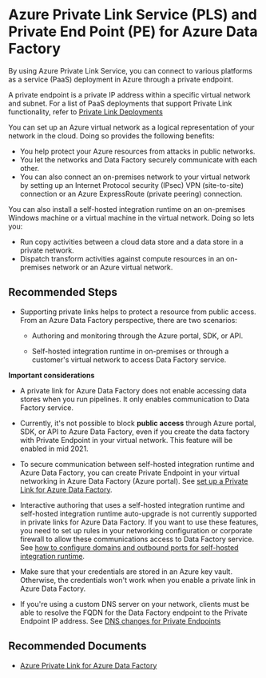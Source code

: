 <properties
  pagetitle="Azure Private Link Service (PLS) and Private End Point (PE) for Azure Data Factory "
  service="microsoft.datafactory"
  resource="datafactories"
  ms.author="lle,susabat"
  selfhelptype="Generic"
  supporttopicids="32782250"
  resourcetags=""
  productpesids="15613"
  cloudenvironments="public,fairfax,mooncake,blackforest,ussec,usnat"
  disableclouds=""
  articleid="13856eab-73b9-4f81-b0fa-0846d099ac8d"
  ownershipid="AzureData_DataFactory" />
# Azure Private Link Service (PLS) and Private End Point (PE) for Azure Data Factory 

By using Azure Private Link Service, you can connect to various platforms as a service (PaaS) deployment in Azure through a private endpoint.

 A private endpoint is a private IP address within a specific virtual network and subnet. For a list of PaaS deployments that support Private Link functionality, 
 refer to [ Private Link Deployments](https://docs.microsoft.com/azure/private-link/)

You can set up an Azure virtual network as a logical representation of your network in the cloud. Doing so provides the following benefits:

- You help protect your Azure resources from attacks in public networks.
- You let the networks and Data Factory securely communicate with each other.
- You can also connect an on-premises network to your virtual network by setting up an Internet Protocol security (IPsec) VPN (site-to-site) connection or an Azure ExpressRoute (private peering) connection.

You can also install a self-hosted integration runtime on an on-premises Windows machine or a virtual machine in the virtual network. Doing so lets you:

- Run copy activities between a cloud data store and a data store in a private network.
- Dispatch transform activities against compute resources in an on-premises network or an Azure virtual network.

## **Recommended Steps**

* Supporting private links helps to protect a resource from public access. From an Azure Data Factory perspective, there are two scenarios:

  - Authoring and monitoring through the Azure portal, SDK, or API.

  - Self-hosted integration runtime in on-premises or through a customer's virtual network to access Data Factory service.

**Important considerations** 

* A private link for Azure Data Factory does not enable accessing data stores when you run pipelines. It only enables communication to Data Factory service.

* Currently, it's not possible to block **public access** through Azure portal, SDK, or API to Azure Data Factory, even if you create the data factory with Private Endpoint in your virtual network. This feature will be enabled in mid 2021.  

* To secure communication between self-hosted integration runtime and Azure Data Factory, you can create Private Endpoint in your virtual networking in Azure Data Factory (Azure portal). See [set up a Private Link for Azure Data Factory](https://docs.microsoft.com/azure/data-factory/data-factory-private-link#set-up-private-link-for-azure-data-factory).

* Interactive authoring that uses a self-hosted integration runtime and self-hosted integration runtime auto-upgrade is not currently supported in private links for Azure Data Factory. If you want to use these features, you need to set up rules in your networking configuration or corporate firewall to allow these communications access to Data Factory service. See [how to configure domains and outbound ports for self-hosted integration runtime](https://docs.microsoft.com/azure/data-factory/create-self-hosted-integration-runtime#ports-and-firewalls).

* Make sure that your credentials are stored in an Azure key vault. Otherwise, the credentials won't work when you enable a private link in Azure Data Factory.

* If you're using a custom DNS server on your network, clients must be able to resolve the FQDN for the Data Factory endpoint to the Private Endpoint IP address. See [DNS changes for Private Endpoints](https://docs.microsoft.com/azure/data-factory/data-factory-private-link#dns-changes-for-private-endpoints)

## **Recommended Documents**

* [Azure Private Link for Azure Data Factory](https://docs.microsoft.com/azure/data-factory/data-factory-private-link)
